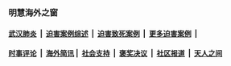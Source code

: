 
### 明慧海外之窗

####  [武汉肺炎](indexes/365.md?t=07190200) &nbsp;|&nbsp;  [迫害案例综述](indexes/328.md?t=07190200) &nbsp;|&nbsp; [迫害致死案例](indexes/277.md?t=07190200)  &nbsp;|&nbsp; [更多迫害案例](indexes/81.md?t=07190200)  &nbsp;|&nbsp; 
####  [时事评论](indexes/19.md?t=07190200) &nbsp;|&nbsp; [海外简讯](indexes/245.md?t=07190200)&nbsp;|&nbsp;  [社会支持](indexes/140.md?t=07190200) &nbsp;|&nbsp; [褒奖决议](indexes/282.md?t=07190200) &nbsp;|&nbsp; [社区报道](indexes/91.md?t=07190200)  &nbsp;|&nbsp; [天人之间](indexes/78.md?t=07190200) 

